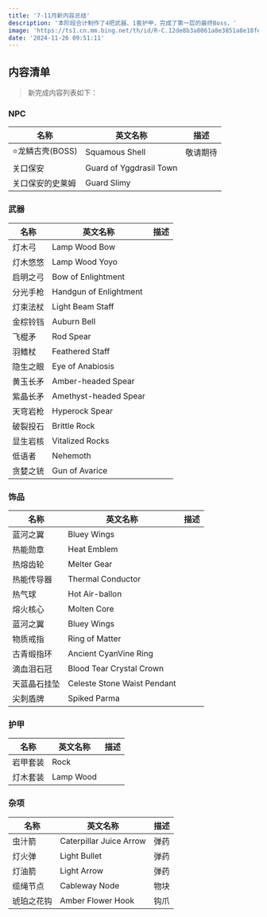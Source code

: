 ```yaml
---
title: '7-11月新内容总结'
description: '本阶段合计制作了4把武器、1套护甲，完成了第一层的最终Boss，'
image: 'https://ts1.cn.mm.bing.net/th/id/R-C.12de8b3a8061a8e3851a8e18fe401124?rik=6j83F65gDsPMHg&riu=http%3a%2f%2fdimg06.c-ctrip.com%2fimages%2ftg%2f291%2f194%2f404%2f23e013988586496dbaa7486f48eb92b5.jpg&ehk=0DZ%2fl8uBmrE0jIlMFYUIsKu%2bKIka8qMWRhaRVPqvN1I%3d&risl=&pid=ImgRaw&r=0'
date: '2024-11-26 09:51:11'
---
```


## 内容清单

> 新完成内容列表如下：

### NPC

| 名称             | 英文名称                | 描述     |
| ---------------- | ----------------------- | -------- |
| ⭐龙鳞古壳(BOSS) | Squamous Shell          | 敬请期待 |
| 关口保安         | Guard of Yggdrasil Town |          |
| 关口保安的史莱姆 | Guard Slimy             |          |

### 武器

| 名称     | 英文名称               | 描述 |
| -------- | ---------------------- | ---- |
| 灯木弓   | Lamp Wood Bow          |      |
| 灯木悠悠 | Lamp Wood Yoyo         |      |
| 启明之弓 | Bow of Enlightment     |      |
| 分光手枪 | Handgun of Enlightment |      |
| 灯束法杖 | Light Beam Staff       |      |
| 金棕铃铛 | Auburn Bell            |      |
| 飞棍矛   | Rod Spear              |      |
| 羽鳍杖   | Feathered Staff        |      |
| 隐生之眼 | Eye of Anabiosis       |      |
| 黄玉长矛 | Amber-headed Spear     |      |
| 紫晶长矛 | Amethyst-headed Spear  |      |
| 天穹岩枪 | Hyperock Spear         |      |
| 破裂投石 | Brittle Rock           |      |
| 显生岩核 | Vitalized Rocks        |      |
| 低语者   | Nehemoth               |      |
| 贪婪之铳 | Gun of Avarice         |      |

### 饰品

| 名称         | 英文名称                    | 描述 |
| ------------ | --------------------------- | ---- |
| 蓝河之翼     | Bluey Wings                 |      |
| 热能勋章     | Heat Emblem                 |      |
| 热熔齿轮     | Melter Gear                 |      |
| 热能传导器   | Thermal Conductor           |      |
| 热气球       | Hot Air-ballon              |      |
| 熔火核心     | Molten Core                 |      |
| 蓝河之翼     | Bluey Wings                 |      |
| 物质戒指     | Ring of Matter              |      |
| 古青缎指环   | Ancient CyanVine Ring       |      |
| 滴血泪石冠   | Blood Tear Crystal Crown    |      |
| 天蓝晶石挂坠 | Celeste Stone Waist Pendant |      |
| 尖刺盾牌     | Spiked Parma                |      |

### 护甲

| 名称     | 英文名称  | 描述 |
| -------- | --------- | ---- |
| 岩甲套装 | Rock      |      |
| 灯木套装 | Lamp Wood |      |

### 杂项

| 名称       | 英文名称                | 描述 |
| ---------- | ----------------------- | ---- |
| 虫汁箭     | Caterpillar Juice Arrow | 弹药 |
| 灯火弹     | Light Bullet            | 弹药 |
| 灯油箭     | Light Arrow             | 弹药 |
| 缆绳节点   | Cableway Node           | 物块 |
| 琥珀之花钩 | Amber Flower Hook       | 钩爪 |
